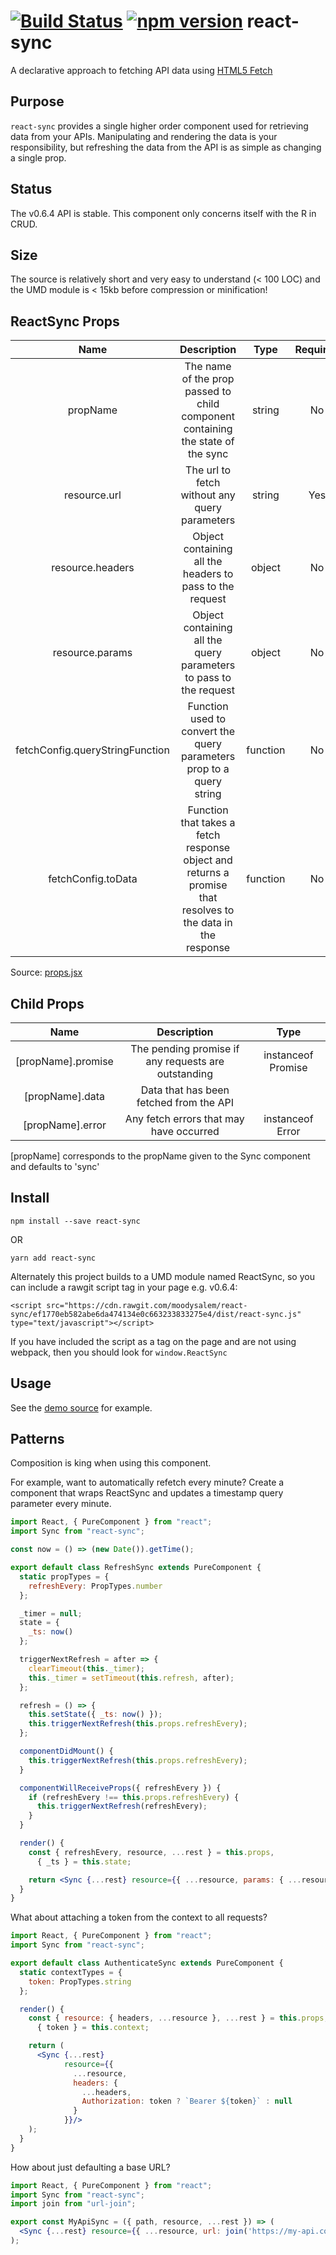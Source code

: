 # [![Build Status](https://travis-ci.org/moodysalem/react-sync.svg)](https://travis-ci.org/moodysalem/react-sync) [![npm version](https://img.shields.io/npm/v/react-sync.svg)](https://www.npmjs.com/package/react-sync) react-sync

A declarative approach to fetching API data using [HTML5 Fetch](https://developer.mozilla.org/en-US/docs/Web/API/Fetch_API)

## Purpose
`react-sync` provides a single higher order component used for retrieving data from your APIs. Manipulating and rendering the data is your responsibility, but refreshing the data from the API is as simple as changing a single prop.

## Status
The v0.6.4 API is stable. This component only concerns itself with the R in CRUD.

## Size
The source is relatively short and very easy to understand (< 100 LOC) and the UMD module is < 15kb before compression or minification!

## ReactSync Props
|               Name              |                                                 Description                                                 |   Type   | Required |              Default             |
|:-------------------------------:|:-----------------------------------------------------------------------------------------------------------:|:--------:|:--------:|:--------------------------------:|
|             propName            |               The name of the prop passed to child component containing the state of the sync               |  string  |    No    |             `'sync'`             |
|           resource.url          |                                The url to fetch without any query parameters                                |  string  |    Yes   |                                  |
|         resource.headers        |                           Object containing all the headers to pass to the request                          |  object  |    No    |               `null`               |
|         resource.params         |                      Object containing all the query parameters to pass to the request                      |  object  |    No    |               `null`               |
| fetchConfig.queryStringFunction |                     Function used to convert the query parameters prop to a query string                    | function |    No    |          [./query-string.js](https://github.com/moodysalem/react-sync/blob/gh-pages/src/query-string.js)         |
|        fetchConfig.toData       | Function that takes a fetch response object and returns a promise that resolves to the data in the response | function |    No    | returns response JSON by default |

Source: [props.jsx](https://github.com/moodysalem/react-sync/blob/gh-pages/src/props.jsx)

## Child Props
|        Name        |                     Description                     |        Type        |
|:------------------:|:---------------------------------------------------:|:------------------:|
| [propName].promise | The pending promise if any requests are outstanding | instanceof Promise |
|   [propName].data  |       Data that has been fetched from the API       |                    |
|  [propName].error  |       Any fetch errors that may have occurred       |  instanceof Error  |

[propName] corresponds to the propName given to the Sync component and defaults to 'sync'

## Install
`npm install --save react-sync`

OR

`yarn add react-sync`

Alternately this project builds to a UMD module named ReactSync, so you can include a rawgit script tag in your page e.g. v0.6.4: 

`<script src="https://cdn.rawgit.com/moodysalem/react-sync/ef1770eb582abe6da474134e0c663233833275e4/dist/react-sync.js" type="text/javascript"></script>`

If you have included the script as a tag on the page and are not using webpack, then you should look for `window.ReactSync`

## Usage
See the [demo source](https://github.com/moodysalem/react-sync/blob/gh-pages/index.html#L43) for example.

## Patterns
Composition is king when using this component. 

For example, want to automatically refetch every minute? 
Create a component that wraps ReactSync and updates a timestamp query parameter every minute.

```jsx
import React, { PureComponent } from "react";
import Sync from "react-sync";

const now = () => (new Date()).getTime();

export default class RefreshSync extends PureComponent {
  static propTypes = {
    refreshEvery: PropTypes.number
  };

  _timer = null;
  state = {
    _ts: now()
  };

  triggerNextRefresh = after => {
    clearTimeout(this._timer);
    this._timer = setTimeout(this.refresh, after);
  };

  refresh = () => {
    this.setState({ _ts: now() });
    this.triggerNextRefresh(this.props.refreshEvery);
  };

  componentDidMount() {
    this.triggerNextRefresh(this.props.refreshEvery);
  }

  componentWillReceiveProps({ refreshEvery }) {
    if (refreshEvery !== this.props.refreshEvery) {
      this.triggerNextRefresh(refreshEvery);
    }
  }

  render() {
    const { refreshEvery, resource, ...rest } = this.props,
      { _ts } = this.state;

    return <Sync {...rest} resource={{ ...resource, params: { ...resource.params, _ts } }}/>;
  }
}
```

What about attaching a token from the context to all requests?

```jsx
import React, { PureComponent } from "react";
import Sync from "react-sync";

export default class AuthenticateSync extends PureComponent {
  static contextTypes = {
    token: PropTypes.string
  };

  render() {
    const { resource: { headers, ...resource }, ...rest } = this.props,
      { token } = this.context;

    return (
      <Sync {...rest}
            resource={{
              ...resource,
              headers: {
                ...headers,
                Authorization: token ? `Bearer ${token}` : null
              }
            }}/>
    );
  }
}
```
    
How about just defaulting a base URL?

```jsx
import React, { PureComponent } from "react";
import Sync from "react-sync";
import join from "url-join";

export const MyApiSync = ({ path, resource, ...rest }) => (
  <Sync {...rest} resource={{ ...resource, url: join('https://my-api.com', path) }}/>
);
```
